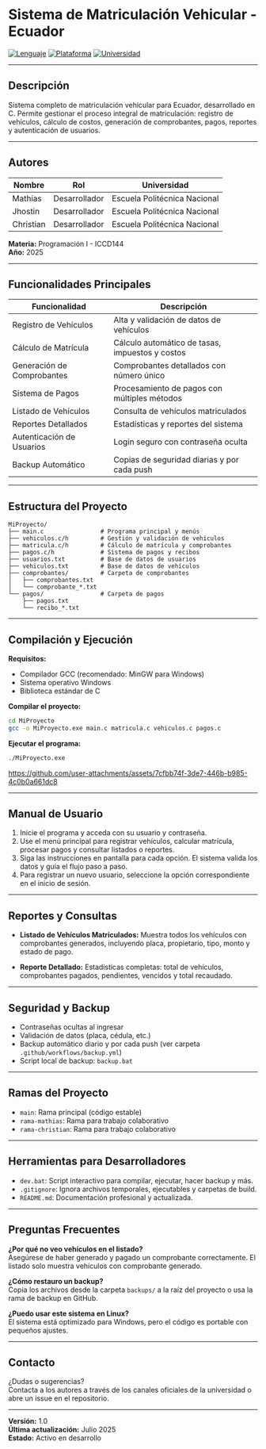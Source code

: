 # Sistema de Matriculación Vehicular - Ecuador

[![Lenguaje](https://img.shields.io/badge/Lenguaje-C-blue.svg)](https://gcc.gnu.org/)
[![Plataforma](https://img.shields.io/badge/Plataforma-Windows-green.svg)](https://www.microsoft.com/windows)
[![Universidad](https://img.shields.io/badge/Universidad-EPN-red.svg)](https://www.epn.edu.ec/)

---

## Descripción

Sistema completo de matriculación vehicular para Ecuador, desarrollado en C. Permite gestionar el proceso integral de matriculación: registro de vehículos, cálculo de costos, generación de comprobantes, pagos, reportes y autenticación de usuarios.

---

## Autores

| Nombre      | Rol         | Universidad                  |
|-------------|-------------|-----------------------------|
| Mathias     | Desarrollador | Escuela Politécnica Nacional |
| Jhostin     | Desarrollador | Escuela Politécnica Nacional |
| Christian   | Desarrollador | Escuela Politécnica Nacional |

**Materia:** Programación I - ICCD144  
**Año:** 2025

---

## Funcionalidades Principales

| Funcionalidad                  | Descripción                                                                 |
|--------------------------------|-----------------------------------------------------------------------------|
| Registro de Vehículos          | Alta y validación de datos de vehículos                                     |
| Cálculo de Matrícula           | Cálculo automático de tasas, impuestos y costos                             |
| Generación de Comprobantes     | Comprobantes detallados con número único                                    |
| Sistema de Pagos               | Procesamiento de pagos con múltiples métodos                                |
| Listado de Vehículos           | Consulta de vehículos matriculados                                          |
| Reportes Detallados            | Estadísticas y reportes del sistema                                         |
| Autenticación de Usuarios      | Login seguro con contraseña oculta                                          |
| Backup Automático              | Copias de seguridad diarias y por cada push                                 |

---

## Estructura del Proyecto

```
MiProyecto/
├── main.c                # Programa principal y menús
├── vehiculos.c/h         # Gestión y validación de vehículos
├── matricula.c/h         # Cálculo de matrícula y comprobantes
├── pagos.c/h             # Sistema de pagos y recibos
├── usuarios.txt          # Base de datos de usuarios
├── vehiculos.txt         # Base de datos de vehículos
├── comprobantes/         # Carpeta de comprobantes
│   ├── comprobantes.txt
│   └── comprobante_*.txt
└── pagos/                # Carpeta de pagos
    ├── pagos.txt
    └── recibo_*.txt
```

---

## Compilación y Ejecución

**Requisitos:**
- Compilador GCC (recomendado: MinGW para Windows)
- Sistema operativo Windows
- Biblioteca estándar de C

**Compilar el proyecto:**
```bash
cd MiProyecto
gcc -o MiProyecto.exe main.c matricula.c vehiculos.c pagos.c
```

**Ejecutar el programa:**
```bash
./MiProyecto.exe
```


https://github.com/user-attachments/assets/7cfbb74f-3de7-446b-b985-4c0b0a661dc8


---

## Manual de Usuario

1. Inicie el programa y acceda con su usuario y contraseña.
2. Use el menú principal para registrar vehículos, calcular matrícula, procesar pagos y consultar listados o reportes.
3. Siga las instrucciones en pantalla para cada opción. El sistema valida los datos y guía el flujo paso a paso.
4. Para registrar un nuevo usuario, seleccione la opción correspondiente en el inicio de sesión.

---

## Reportes y Consultas

- **Listado de Vehículos Matriculados:**
  Muestra todos los vehículos con comprobantes generados, incluyendo placa, propietario, tipo, monto y estado de pago.

- **Reporte Detallado:**
  Estadísticas completas: total de vehículos, comprobantes pagados, pendientes, vencidos y total recaudado.

---

## Seguridad y Backup

- Contraseñas ocultas al ingresar
- Validación de datos (placa, cédula, etc.)
- Backup automático diario y por cada push (ver carpeta `.github/workflows/backup.yml`)
- Script local de backup: `backup.bat`

---

## Ramas del Proyecto

- `main`: Rama principal (código estable)
- `rama-mathias`: Rama para trabajo colaborativo
- `rama-christian`: Rama para trabajo colaborativo

---

## Herramientas para Desarrolladores

- `dev.bat`: Script interactivo para compilar, ejecutar, hacer backup y más.
- `.gitignore`: Ignora archivos temporales, ejecutables y carpetas de build.
- `README.md`: Documentación profesional y actualizada.

---

## Preguntas Frecuentes

**¿Por qué no veo vehículos en el listado?**  
Asegúrese de haber generado y pagado un comprobante correctamente. El listado solo muestra vehículos con comprobante generado.

**¿Cómo restauro un backup?**  
Copia los archivos desde la carpeta `backups/` a la raíz del proyecto o usa la rama de backup en GitHub.

**¿Puedo usar este sistema en Linux?**  
El sistema está optimizado para Windows, pero el código es portable con pequeños ajustes.

---

## Contacto

¿Dudas o sugerencias?  
Contacta a los autores a través de los canales oficiales de la universidad o abre un issue en el repositorio.

---

**Versión:** 1.0  
**Última actualización:** Julio 2025  
**Estado:** Activo en desarrollo
